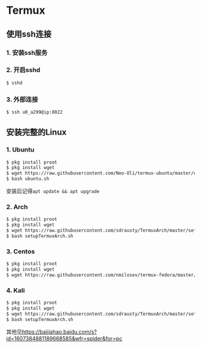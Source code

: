 # Termux

## 使用ssh连接

### 1. 安装ssh服务

### 2. 开启sshd

```bash
$ sshd
```

### 3. 外部连接

```bash
$ ssh u0_a299@ip:8022
```

## 安装完整的Linux

### 1. Ubuntu

```bash
$ pkg install proot
$ pkg install wget
$ wget https://raw.githubusercontent.com/Neo-Oli/termux-ubuntu/master/ubuntu.sh
$ bash ubuntu.sh
```

安装后记得`apt update && apt upgrade`

### 2. Arch

```bash
$ pkg install proot
$ pkg install wget
$ wget https://raw.githubusercontent.com/sdrausty/TermuxArch/master/setupTermuxArch.sh
$ bash setupTermuxArch.sh
```

### 3. Centos

```bash
$ pkg install proot
$ pkg install wget
$ wget https://raw.githubusercontent.com/nmilosev/termux-fedora/master/termux-fedora.sh $ bash termux-fedora.sh
```

### 4. Kali

```bash
$ pkg install proot
$ pkg install wget
$ wget https://raw.githubusercontent.com/sdrausty/TermuxArch/master/setupTermuxArch.sh
$ bash setupTermuxArch.sh
```



其他见<https://baijiahao.baidu.com/s?id=1607384881189668585&wfr=spider&for=pc>